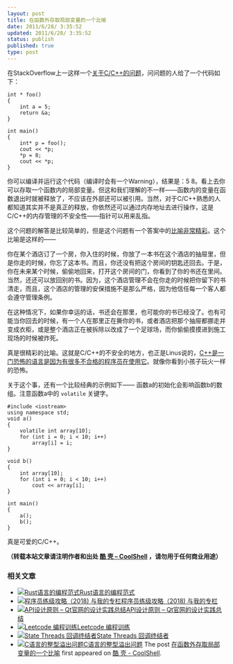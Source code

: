 ```yaml
---
layout: post
title: 在函数外存取局部变量的一个比喻
date: 2011/6/28/ 3:35:52
updated: 2011/6/28/ 3:35:52
status: publish
published: true
type: post
---
```


在StackOverflow上一这样一个[关于C/C++的问题](http://stackoverflow.com/questions/6441218/can-a-local-variables-memory-be-accessed-outside-its-scope/6445794#6445794)，问问题的人给了一个代码如下：



```
int * foo()
{
    int a = 5;
    return &a;
}

int main()
{
    int* p = foo();
    cout << *p;
    *p = 8;
    cout << *p;
}
```

你可以编译并运行这个代码（编译时会有一个Warning），结果是：5 8。看上去你可以存取一个函数内的局部变量。但这和我们理解的不一样——函数内的变量在函数退出时就被释放了，不应该在外部还可以被引用。当然，对于C/C++熟悉的人都知道其实并不是真正的释放，你依然还可以通过内存地址去进行操作，这是C/C++的内存管理的不安全性——指针可以用来乱指。


这个问题的解答是比较简单的，但是这个问题有一个答案中的[比喻非常精彩](http://stackoverflow.com/questions/6441218/local-variables-memory-can-be-accessed-outside-its-scope/6445794#6445794)。这个比喻是这样的——


你在某个酒店订了一个房，你入住的时候，你放了一本书在这个酒店的抽屉里，但是你走的时候，你忘了这本书。而且，你还没有把这个房间的钥匙还回去。于是，你在未来某个时候，偷偷地回来，打开这个房间的门，你看到了你的书还在里间。当然，还还可以放回别的书。因为，这个酒店管理不会在你走的时候把你留下的书清走，而且，这个酒店的管理的安保措施不是那么严格，因为他信任每一个客人都会遵守管理条例。


在这种情况下，如果你幸运的话，书还会在那里，也可能你的书已经没了。也有可能当你回去的时候，有一个人在那里正在撕你的书，或者酒店把那个抽屉都挪走并变成衣柜，或是整个酒店正在被拆除以改成了一个足球场，而你偷偷摸摸进到施工现场的时候被炸死。


真是很精彩的比喻。这就是C/C++的不安全的地方，也正是Linus说的，[C++是一门恐怖的语言是因为有很多不合格的程序员在使用它](https://coolshell.cn/articles/1724.html)。就像你看到小孩子玩火一样的恐怖。


关于这个事，还有一个比较经典的示例如下—— 函数a的初始化会影响函数b的数组。注意函数a中的 `volatile` 关键字。



```
#include <iostream>
using namespace std; 
void a()
{
    volatile int array[10];
    for (int i = 0; i < 10; i++)
        array[i] = i;
}

void b()
{
    int array[10];
    for (int i = 0; i < 10; i++)
        cout << array[i];
}

int main()
{
    a();
    b();
}
```

真是可爱的C/C++。



**（转载本站文章请注明作者和出处 [酷 壳 – CoolShell](https://coolshell.cn/) ，请勿用于任何商业用途）**



### 相关文章

* [![Rust语言的编程范式](https://coolshell.cn/wp-content/uploads/2020/03/rust-social-wide-150x150.jpg)](https://coolshell.cn/articles/20845.html)[Rust语言的编程范式](https://coolshell.cn/articles/20845.html)
* [![程序员练级攻略（2018)  与我的专栏](https://coolshell.cn/wp-content/uploads/2018/05/300x262-150x150.jpg)](https://coolshell.cn/articles/18360.html)[程序员练级攻略（2018) 与我的专栏](https://coolshell.cn/articles/18360.html)
* [![API设计原则 – Qt官网的设计实践总结](https://coolshell.cn/wp-content/uploads/2017/07/api-design-300x278-2-150x150.jpg)](https://coolshell.cn/articles/18024.html)[API设计原则 – Qt官网的设计实践总结](https://coolshell.cn/articles/18024.html)
* [![Leetcode 编程训练](https://coolshell.cn/wp-content/plugins/wordpress-23-related-posts-plugin/static/thumbs/29.jpg)](https://coolshell.cn/articles/12052.html)[Leetcode 编程训练](https://coolshell.cn/articles/12052.html)
* [![State Threads 回调终结者](https://coolshell.cn/wp-content/uploads/2014/10/edsm-150x150.gif)](https://coolshell.cn/articles/12012.html)[State Threads 回调终结者](https://coolshell.cn/articles/12012.html)
* [![C语言的整型溢出问题](https://coolshell.cn/wp-content/uploads/2014/04/c99-150x150.jpg)](https://coolshell.cn/articles/11466.html)[C语言的整型溢出问题](https://coolshell.cn/articles/11466.html)
The post [在函数外存取局部变量的一个比喻](https://coolshell.cn/articles/4907.html) first appeared on [酷 壳 - CoolShell](https://coolshell.cn).